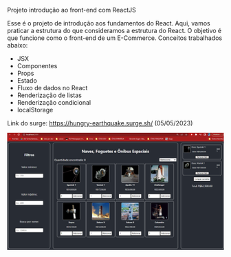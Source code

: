 Projeto introdução ao front-end com ReactJS

Esse é o projeto de introdução aos fundamentos do React. Aqui, vamos praticar a estrutura do que consideramos a estrutura do React. O objetivo é que funcione como o front-end de um E-Commerce. Conceitos trabalhados abaixo:

- JSX
- Componentes
- Props
- Estado
- Fluxo de dados no React
- Renderização de listas
- Renderização condicional
- localStorage

Link do surge: https://hungry-earthquake.surge.sh/ (05/05/2023)

![Print do site funcionando](Screenshot_2.png)